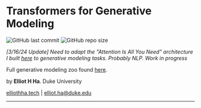 # Transformers for Generative Modeling
![GitHub last commit](https://img.shields.io/github/last-commit/elliothha/transformers) ![GitHub repo size](https://img.shields.io/github/repo-size/elliothha/transformers)

*[3/16/24 Update] Need to adapt the "Attention Is All You Need" architecture I built [here](https://github.com/elliothha/store-sale-forecasting) to generative modeling tasks. Probably NLP. Work in progress*

Full generative modeling zoo found [here](https://github.com/elliothha/generative-modeling-zoo).

by **Elliot H Ha**. Duke University

[elliothha.tech](https://elliothha.tech/) | [elliot.ha@duke.edu](mailto:elliot.ha@duke.edu)

---

